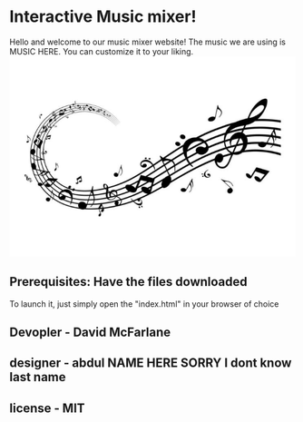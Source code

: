# Interactive Music mixer!
Hello and welcome to our music mixer website! The music we are using is MUSIC HERE. You can customize it to your liking.
![](images/musicnote.jpeg)
## Prerequisites: Have the files downloaded
To launch it, just simply open the "index.html" in your browser of choice

## Devopler - David McFarlane
## designer - abdul NAME HERE SORRY I dont know last name
## license - MIT
